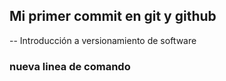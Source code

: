 ## Mi primer commit en git y github
-- Introducción a versionamiento de software
### nueva linea de comando